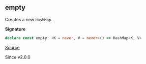 ## empty

Creates a new `HashMap`.

**Signature**

```ts
declare const empty: <K = never, V = never>() => HashMap<K, V>
```

[Source](https://github.com/Effect-TS/effect/tree/main/packages/effect/src/HashMap.ts#L108)

Since v2.0.0